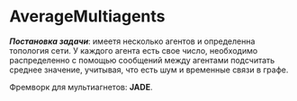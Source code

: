 # AverageMultiagents

___Постановка задачи___: имеетя несколько агентов и определенна топология сети. У каждого агента есть свое число, необходимо распределенно с помощью сообщений между агентами подсчитать среднее значение, учитывая, что есть шум и временные связи в графе. 

Фремворк для мультиагнетов: **JADE**.
